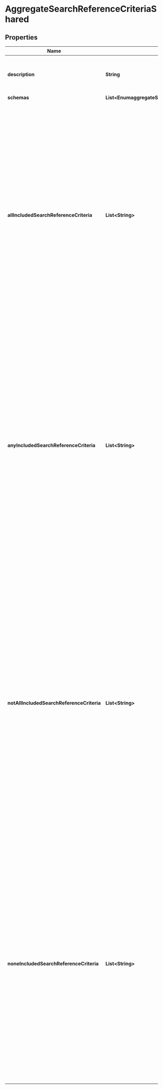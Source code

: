 

# AggregateSearchReferenceCriteriaShared


## Properties

| Name | Type | Description | Notes |
|------------ | ------------- | ------------- | -------------|
|**description** | **String** | A description for this Search Reference Criteria |  [optional] |
|**schemas** | **List&lt;EnumaggregateSearchReferenceCriteriaSchemaUrn&gt;** |  |  |
|**allIncludedSearchReferenceCriteria** | **List&lt;String&gt;** | Specifies a search reference criteria object that must match the associated search result reference in order to match the aggregate search reference criteria. If one or more all-included search reference criteria objects are provided, then a search result reference must match all of them in order to match the aggregate search reference criteria. |  [optional] |
|**anyIncludedSearchReferenceCriteria** | **List&lt;String&gt;** | Specifies a search reference criteria object that may match the associated search result reference in order to match the aggregate search reference criteria. If one or more any-included search reference criteria objects are provided, then a search result reference must match at least one of them in order to match the aggregate search reference criteria. |  [optional] |
|**notAllIncludedSearchReferenceCriteria** | **List&lt;String&gt;** | Specifies a search reference criteria object that should not match the associated search result reference in order to match the aggregate search reference criteria. If one or more not-all-included search reference criteria objects are provided, then a search result reference must not match all of them (that is, it may match zero or more of them, but it must not match all of them) in order to match the aggregate search reference criteria. |  [optional] |
|**noneIncludedSearchReferenceCriteria** | **List&lt;String&gt;** | Specifies a search reference criteria object that must not match the associated search result reference in order to match the aggregate search reference criteria. If one or more none-included search reference criteria objects are provided, then a search result reference must not match any of them in order to match the aggregate search reference criteria. |  [optional] |




